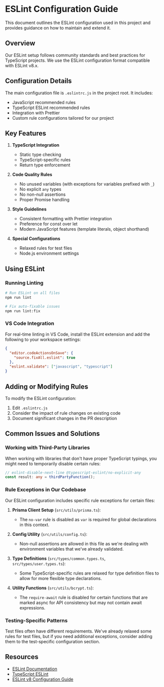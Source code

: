 # ESLint Configuration Guide

This document outlines the ESLint configuration used in this project and provides guidance on how to maintain and extend it.

## Overview

Our ESLint setup follows community standards and best practices for TypeScript projects. We use the ESLint configuration format compatible with ESLint v8.x.

## Configuration Details

The main configuration file is `.eslintrc.js` in the project root. It includes:

- JavaScript recommended rules
- TypeScript ESLint recommended rules
- Integration with Prettier
- Custom rule configurations tailored for our project

## Key Features

1. **TypeScript Integration**
   - Static type checking
   - TypeScript-specific rules
   - Return type enforcement

2. **Code Quality Rules**
   - No unused variables (with exceptions for variables prefixed with `_`)
   - No explicit `any` types
   - No non-null assertions
   - Proper Promise handling

3. **Style Guidelines**
   - Consistent formatting with Prettier integration
   - Preference for const over let
   - Modern JavaScript features (template literals, object shorthand)

4. **Special Configurations**
   - Relaxed rules for test files
   - Node.js environment settings

## Using ESLint

### Running Linting

```bash
# Run ESLint on all files
npm run lint

# Fix auto-fixable issues
npm run lint:fix
```

### VS Code Integration

For real-time linting in VS Code, install the ESLint extension and add the following to your workspace settings:

```json
{
  "editor.codeActionsOnSave": {
    "source.fixAll.eslint": true
  },
  "eslint.validate": ["javascript", "typescript"]
}
```

## Adding or Modifying Rules

To modify the ESLint configuration:

1. Edit `.eslintrc.js`
2. Consider the impact of rule changes on existing code
3. Document significant changes in the PR description

## Common Issues and Solutions

### Working with Third-Party Libraries

When working with libraries that don't have proper TypeScript typings, you might need to temporarily disable certain rules:

```typescript
// eslint-disable-next-line @typescript-eslint/no-explicit-any
const result: any = thirdPartyFunction();
```

### Rule Exceptions in Our Codebase

Our ESLint configuration includes specific rule exceptions for certain files:

1. **Prisma Client Setup** (`src/utils/prisma.ts`):
   - The `no-var` rule is disabled as `var` is required for global declarations in this context.

2. **Config Utility** (`src/utils/config.ts`):
   - Non-null assertions are allowed in this file as we're dealing with environment variables that we've already validated.

3. **Type Definitions** (`src/types/common.types.ts`, `src/types/user.types.ts`):
   - Some TypeScript-specific rules are relaxed for type definition files to allow for more flexible type declarations.

4. **Utility Functions** (`src/utils/bcrypt.ts`):
   - The `require-await` rule is disabled for certain functions that are marked async for API consistency but may not contain await expressions.

### Testing-Specific Patterns

Test files often have different requirements. We've already relaxed some rules for test files, but if you need additional exceptions, consider adding them to the test-specific configuration section.

## Resources

- [ESLint Documentation](https://eslint.org/docs/latest/)
- [TypeScript ESLint](https://typescript-eslint.io/)
- [ESLint v8 Configuration Guide](https://eslint.org/docs/user-guide/configuring/)